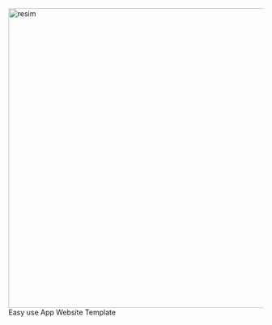 <img width="1356" height="593" alt="resim" src="https://github.com/user-attachments/assets/16e21b9d-7d55-4cdf-8480-f12e7e404060" />
Easy use App Website Template 
